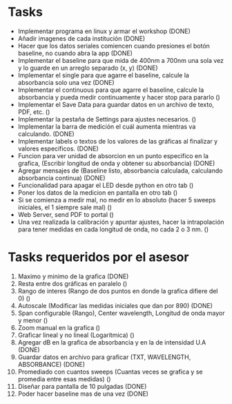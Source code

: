# Tasks 
- Implementar programa en linux y armar el workshop (DONE)
- Añadir imagenes de cada institución (DONE)
- Hacer que los datos seriales comiencen cuando presiones el botón baseline, no cuando abra la app (DONE)
- Implementar el baseline para que mida de 400nm a 700nm una sola vez y lo guarde en un arreglo separado (x, y) (DONE)
- Implementar el single para que agarre el baseline, calcule la absorbancia solo una vez (DONE)
- Implementar el continuous para que agarre el baseline, calcule la absorbancia y pueda medir continuamente y hacer stop para pararlo ()
- Implementar el Save Data para guardar datos en un archivo de texto, PDF, etc. ()
- Implementar la pestaña de Settings para ajustes necesarios. ()
- Implementar la barra de medición el cuál aumenta mientras va calculando. (DONE)
- Implementar labels o textos de los valores de las gráficas al finalizar y valores específicos. (DONE)
- Funcion para ver unidad de absorcion en un punto especifico en la grafica, (Escribir longitud de onda y obtener su absorbancia) (DONE)
- Agregar mensajes de (Baseline listo, absorbancia calculada, calculando absorbancia continua) (DONE)
- Funcionalidad para apagar el LED desde python en otro tab ()
- Poner los datos de la medicion en pantalla en otro tab ()
- Si se comienza a medir mal, no medir en lo absoluto (hacer 5 sweeps iniciales, el 1 siempre sale mal) ()
- Web Server, send PDF to portal ()
- Una vez realizada la calibración y apuntar ajustes, hacer la intrapolación para tener medidas en cada longitud de onda, no cada 2 o 3 nm. ()

# Tasks requeridos por el asesor
1. Maximo y minimo de la grafica (DONE)
2. Resta entre dos gráficas en paralelo ()
3. Rango de interes (Rango de dos puntos en donde la grafica difiere del 0) ()
4. Autoscale (Modificar las medidas iniciales que dan por 890) (DONE)
5. Span configurable (Rango), Center wavelength, Longitud de onda mayor y menor ()
6. Zoom manual en la grafica ()
7. Graficar lineal y no lineal (Logaritmica) ()
8. Agregar dB en la grafica de absorbancia y en la de intensidad U.A (DONE)
9. Guardar datos en archivo para graficar (TXT, WAVELENGTH, ABSORBANCE) (DONE)
10. Promediado con cuantos sweeps (Cuantas veces se grafica y se promedia entre esas medidas) ()
11. Diseñar para pantalla de 10 pulgadas (DONE)
12. Poder hacer baseline mas de una vez (DONE)
